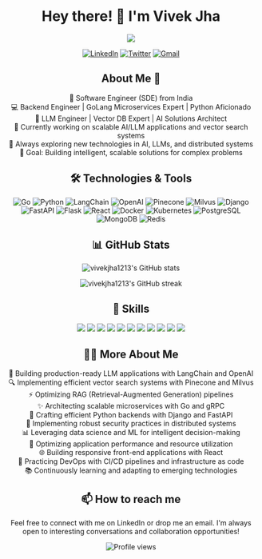<h1 align="center">Hey there! 👋 I'm Vivek Jha</h1>

<p align="center">
  <img src="https://readme-typing-svg.herokuapp.com?lines=Software+Engineer;Backend+Engineer;Full+Stack+Developer;GoLang+Microservices+Expert;LLM+and+AI+Engineer;Vector+DB+Expert;Always+learning+new+things&center=true&width=380&height=45">
</p>

<p align="center">
  <a href="https://www.linkedin.com/in/vivekjha1213"><img src="https://img.shields.io/badge/LinkedIn-0077B5?style=for-the-badge&logo=linkedin&logoColor=white" alt="LinkedIn"></a>
  <a href="https://twitter.com/vivekjha1213"><img src="https://img.shields.io/badge/Twitter-1DA1F2?style=for-the-badge&logo=twitter&logoColor=white" alt="Twitter"></a>
  <a href="mailto:vivekjha1213@gmail.com"><img src="https://img.shields.io/badge/Gmail-D14836?style=for-the-badge&logo=gmail&logoColor=white" alt="Gmail"></a>
</p>

<h2 align="center">About Me 🚀</h2>

<p align="center">
  🌟 Software Engineer (SDE) from India<br>
  💻 Backend Engineer | GoLang Microservices Expert | Python Aficionado<br>
  🤖 LLM Engineer | Vector DB Expert | AI Solutions Architect<br>
  🔭 Currently working on scalable AI/LLM applications and vector search systems<br>
  🌱 Always exploring new technologies in AI, LLMs, and distributed systems<br>
  🎯 Goal: Building intelligent, scalable solutions for complex problems
</p>

<h2 align="center">🛠️ Technologies & Tools</h2>

<p align="center">
  <img src="https://img.shields.io/badge/Go-00ADD8?style=for-the-badge&logo=go&logoColor=white" alt="Go">
  <img src="https://img.shields.io/badge/Python-3776AB?style=for-the-badge&logo=python&logoColor=white" alt="Python">
  <img src="https://img.shields.io/badge/LangChain-121212?style=for-the-badge&logo=chainlink&logoColor=white" alt="LangChain">
  <img src="https://img.shields.io/badge/OpenAI-412991?style=for-the-badge&logo=openai&logoColor=white" alt="OpenAI">
  <img src="https://img.shields.io/badge/Pinecone-000000?style=for-the-badge&logo=pinecone&logoColor=white" alt="Pinecone">
  <img src="https://img.shields.io/badge/Milvus-00A0E9?style=for-the-badge&logo=milvus&logoColor=white" alt="Milvus">
  <img src="https://img.shields.io/badge/Django-092E20?style=for-the-badge&logo=django&logoColor=white" alt="Django">
  <img src="https://img.shields.io/badge/FastAPI-009688?style=for-the-badge&logo=FastAPI&logoColor=white" alt="FastAPI">
  <img src="https://img.shields.io/badge/Flask-000000?style=for-the-badge&logo=flask&logoColor=white" alt="Flask">
  <img src="https://img.shields.io/badge/React-20232A?style=for-the-badge&logo=react&logoColor=61DAFB" alt="React">
  <img src="https://img.shields.io/badge/Docker-2CA5E0?style=for-the-badge&logo=docker&logoColor=white" alt="Docker">
  <img src="https://img.shields.io/badge/Kubernetes-326ce5.svg?&style=for-the-badge&logo=kubernetes&logoColor=white" alt="Kubernetes">
  <img src="https://img.shields.io/badge/PostgreSQL-316192?style=for-the-badge&logo=postgresql&logoColor=white" alt="PostgreSQL">
  <img src="https://img.shields.io/badge/MongoDB-4EA94B?style=for-the-badge&logo=mongodb&logoColor=white" alt="MongoDB">
  <img src="https://img.shields.io/badge/Redis-DC382D?style=for-the-badge&logo=redis&logoColor=white" alt="Redis">
</p>

<h2 align="center">📊 GitHub Stats</h2>

<p align="center">
  <img src="https://github-readme-stats.vercel.app/api?username=vivekjha1213&show_icons=true&count_private=true&theme=react" alt="vivekjha1213's GitHub stats" />
</p>

<p align="center">
  <img src="https://github-readme-streak-stats.herokuapp.com/?user=vivekjha1213&theme=react" alt="vivekjha1213's GitHub streak" />
</p>

<h2 align="center">💼 Skills</h2>

<p align="center">
  <img src="https://img.shields.io/badge/LLM-LangChain/OpenAI-informational?style=flat&logo=openai&color=412991" />
  <img src="https://img.shields.io/badge/Vector_DB-Pinecone/Milvus-informational?style=flat&logo=pinecone&color=000000" />
  <img src="https://img.shields.io/badge/Semantic_Search-FAISS/Annoy-informational?style=flat&logo=elasticsearch&color=005571" />
  <img src="https://img.shields.io/badge/Golang-Microservices-informational?style=flat&logo=go&color=00ADD8" />
  <img src="https://img.shields.io/badge/Python-Django/FastAPI-informational?style=flat&logo=python&color=3776AB" />
  <img src="https://img.shields.io/badge/Backend-Node.js-informational?style=flat&logo=Node.js&color=339933" />
  <img src="https://img.shields.io/badge/Frontend-React-informational?style=flat&logo=react&color=61DAFB" />
  <img src="https://img.shields.io/badge/Database-PostgreSQL/MongoDB-informational?style=flat&logo=postgresql&color=336791" />
  <img src="https://img.shields.io/badge/DevOps-Docker/K8s-informational?style=flat&logo=docker&color=2496ED" />
  <img src="https://img.shields.io/badge/Cloud-AWS/GCP-informational?style=flat&logo=amazon-aws&color=232F3E" />
  <img src="https://img.shields.io/badge/ML/AI-TensorFlow/PyTorch-informational?style=flat&logo=tensorflow&color=FF6F00" />
</p>

<h2 align="center">👨‍💻 More About Me</h2>

<p align="center">
  🤖 Building production-ready LLM applications with LangChain and OpenAI<br>
  🔍 Implementing efficient vector search systems with Pinecone and Milvus<br>
  ⚡ Optimizing RAG (Retrieval-Augmented Generation) pipelines<br>
  ✨ Architecting scalable microservices with Go and gRPC<br>
  🐍 Crafting efficient Python backends with Django and FastAPI<br>
  🔐 Implementing robust security practices in distributed systems<br>
  📊 Leveraging data science and ML for intelligent decision-making<br>
  🚀 Optimizing application performance and resource utilization<br>
  🌐 Building responsive front-end applications with React<br>
  🔄 Practicing DevOps with CI/CD pipelines and infrastructure as code<br>
  📚 Continuously learning and adapting to emerging technologies
</p>

<h2 align="center">📫 How to reach me</h2>

<p align="center">
  Feel free to connect with me on LinkedIn or drop me an email. I'm always open to interesting conversations and collaboration opportunities!
</p>

<p align="center">
  <img src="https://komarev.com/ghpvc/?username=vivekjha1213&label=Profile%20views&color=0e75b6&style=flat" alt="Profile views" />
</p>

